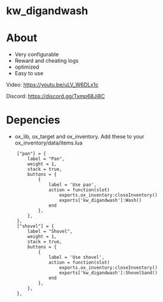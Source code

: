 # kw_digandwash

# About
- Very configurable
- Reward and cheating logs
- optimized
- Easy to use

Video: https://youtu.be/uLV_W6DLx1c


Discord: https://discord.gg/Txmp68Jj8C
# Depencies
- ox_lib, ox_target and ox_inventory. Add these to your ox_inventory/data/items.lua
```
	["pan"] = {
		label = "Pan",
		weight = 1,
		stack = true,
		buttons = {
			{
				label = 'Use pan',
				action = function(slot)
					exports.ox_inventory:closeInventory()
					exports['kw_digandwash']:Wash()
				end	
			},
		},
	},
	["shovel"] = {
		label = "Shovel",
		weight = 1,
		stack = true,
		buttons = {
			{
				label = 'Use shovel',
				action = function(slot)
					exports.ox_inventory:closeInventory()
					exports['kw_digandwash']:ShovelSand()
				end	
			},
		},
	},
```
